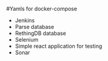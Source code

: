 #Yamls for docker-compose
* Jenkins
* Parse database
* RethingDB database
* Selenium
* Simple react application for testing
* Sonar
